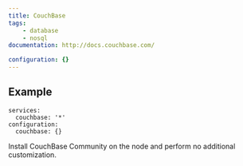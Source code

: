 ```yaml
---
title: CouchBase
tags:
    - database
    - nosql
documentation: http://docs.couchbase.com/

configuration: {}
---
```


## Example

    services:
      couchbase: '*'
    configuration:
      couchbase: {}

Install CouchBase Community on the node and perform no additional customization.
